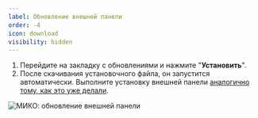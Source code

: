 ```yaml
---
label: Обновление внешней панели
order: -4
icon: download
visibility: hidden
---
```


1. Перейдите на закладку с обновлениями и нажмите "**Установить**".
2. После скачивания установочного файла, он запустится автоматически. Выполните установку внешней панели [аналогично тому, как это уже делали](/get-started/install/).

<img class="miko-shadow img-zoomable"  
    src="/assets/root-guides/obnovlenie/obn_vp.gif"
    data-original="/assets/root-guides/obnovlenie/obn_vp.gif"
    srcset="/assets/root-guides/obnovlenie/obn_vp_prev.gif 1x, /assets/root-guides/obnovlenie/obn_vp.gif 2x" 
    alt="МИКО: обновление внешней панели"
/> 